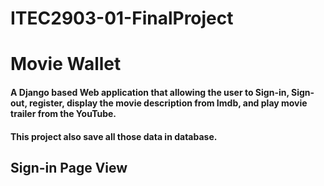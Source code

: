 # ITEC2903-01-FinalProject
# Movie Wallet

#### A Django based Web application that allowing the user to Sign-in, Sign-out, register, display the movie description from Imdb, and play movie trailer from the YouTube.
#### This project also save all those data in database.

## Sign-in Page View

